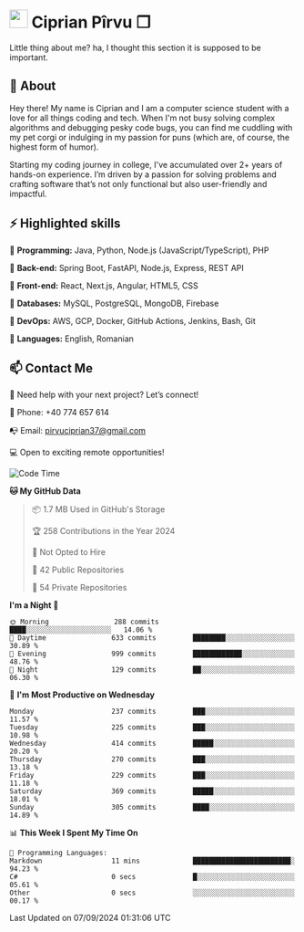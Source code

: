 # <img height="32px" src="https://user-images.githubusercontent.com/74038190/216122041-518ac897-8d92-4c6b-9b3f-ca01dcaf38ee.png"> Ciprian Pîrvu ❐ </h1>

Little thing about me? ha, I thought this section it is supposed to be important.

## 🧐 About

Hey there! My name is Ciprian and I am a computer science student with a love for all things coding and tech. When I'm not busy solving complex algorithms and debugging pesky code bugs, you can find me cuddling with my pet corgi or indulging in my passion for puns (which are, of course, the highest form of humor).

Starting my coding journey in college, I've accumulated over 2+ years of hands-on experience. I’m driven by a passion for solving problems and crafting software that’s not only functional but also user-friendly and impactful.


## ⚡ Highlighted skills

🎯 **Programming:** Java, Python, Node.js (JavaScript/TypeScript), PHP

🎯 **Back-end:** Spring Boot, FastAPI, Node.js, Express, REST API

🎯 **Front-end:** React, Next.js, Angular, HTML5, CSS

🎯 **Databases:** MySQL, PostgreSQL, MongoDB, Firebase

🎯 **DevOps:** AWS, GCP, Docker, GitHub Actions, Jenkins, Bash, Git

🎯 **Languages:** English, Romanian



## 📫 Contact Me

🤝 Need help with your next project? Let’s connect!

📱 Phone: +40 774 657 614

📭 Email: pirvuciprian37@gmail.com


💻 Open to exciting remote opportunities!

<!--START_SECTION:waka-->
![Code Time](http://img.shields.io/badge/Code%20Time-2%2C125%20hrs%2033%20mins-blue)

**🐱 My GitHub Data** 

> 📦 1.7 MB Used in GitHub's Storage 
 > 
> 🏆 258 Contributions in the Year 2024
 > 
> 🚫 Not Opted to Hire
 > 
> 📜 42 Public Repositories 
 > 
> 🔑 54 Private Repositories 
 > 
**I'm a Night 🦉** 

```text
🌞 Morning                288 commits         ████░░░░░░░░░░░░░░░░░░░░░   14.06 % 
🌆 Daytime                633 commits         ████████░░░░░░░░░░░░░░░░░   30.89 % 
🌃 Evening                999 commits         ████████████░░░░░░░░░░░░░   48.76 % 
🌙 Night                  129 commits         ██░░░░░░░░░░░░░░░░░░░░░░░   06.30 % 
```
📅 **I'm Most Productive on Wednesday** 

```text
Monday                   237 commits         ███░░░░░░░░░░░░░░░░░░░░░░   11.57 % 
Tuesday                  225 commits         ███░░░░░░░░░░░░░░░░░░░░░░   10.98 % 
Wednesday                414 commits         █████░░░░░░░░░░░░░░░░░░░░   20.20 % 
Thursday                 270 commits         ███░░░░░░░░░░░░░░░░░░░░░░   13.18 % 
Friday                   229 commits         ███░░░░░░░░░░░░░░░░░░░░░░   11.18 % 
Saturday                 369 commits         █████░░░░░░░░░░░░░░░░░░░░   18.01 % 
Sunday                   305 commits         ████░░░░░░░░░░░░░░░░░░░░░   14.89 % 
```


📊 **This Week I Spent My Time On** 

```text
💬 Programming Languages: 
Markdown                 11 mins             ████████████████████████░   94.23 % 
C#                       0 secs              █░░░░░░░░░░░░░░░░░░░░░░░░   05.61 % 
Other                    0 secs              ░░░░░░░░░░░░░░░░░░░░░░░░░   00.17 % 
```


 Last Updated on 07/09/2024 01:31:06 UTC
<!--END_SECTION:waka-->
